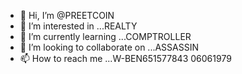 - 👋 Hi, I’m @PREETCOIN
- 👀 I’m interested in ...REALTY
- 🌱 I’m currently learning ...COMPTROLLER
- 💞️ I’m looking to collaborate on ...ASSASSIN
- 📫 How to reach me ...W-BEN651577843
  06061979
<!---
PREETCOIN/PREETCOIN is a ✨ special ✨ repository because its `README.md` (this file) appears on your GitHub profile.
You can click the Preview link to take a look at your changes.
--->
